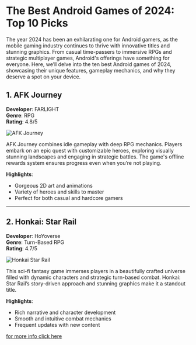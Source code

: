 # The Best Android Games of 2024: Top 10 Picks

The year 2024 has been an exhilarating one for Android gamers, as the mobile gaming industry continues to thrive with innovative titles and stunning graphics. From casual time-passers to immersive RPGs and strategic multiplayer games, Android's offerings have something for everyone. Here, we’ll delve into the ten best Android games of 2024, showcasing their unique features, gameplay mechanics, and why they deserve a spot on your device.

## 1. AFK Journey  
**Developer**: FARLIGHT  
**Genre**: RPG  
**Rating**: 4.8/5  

![AFK Journey](attachment_201.jpg)  

AFK Journey combines idle gameplay with deep RPG mechanics. Players embark on an epic quest with customizable heroes, exploring visually stunning landscapes and engaging in strategic battles. The game's offline rewards system ensures progress even when you’re not playing.  

**Highlights**:  
- Gorgeous 2D art and animations  
- Variety of heroes and skills to master  
- Perfect for both casual and hardcore gamers  

---

## 2. Honkai: Star Rail  
**Developer**: HoYoverse  
**Genre**: Turn-Based RPG  
**Rating**: 4.7/5  

![Honkai Star Rail](attachment_202.jpg)  

This sci-fi fantasy game immerses players in a beautifully crafted universe filled with dynamic characters and strategic turn-based combat. Honkai: Star Rail’s story-driven approach and stunning graphics make it a standout title.  

**Highlights**:  
- Rich narrative and character development  
- Smooth and intuitive combat mechanics  
- Frequent updates with new content  

[for more info click here](http://apkpure.zya.me/2025/01/07/the-best-10-android-games-of-2024-a-gamers-delight/)
